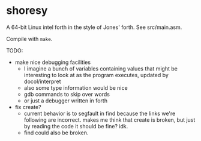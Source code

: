 # shoresy

A 64-bit Linux intel forth in the style of Jones' forth. See src/main.asm.

Compile with `make`.

TODO:
- make nice debugging facilities
  - I imagine a bunch of variables containing values that might be interesting
    to look at as the program executes, updated by docol/interpret
  - also some type information would be nice
  - gdb commands to skip over words
  - or just a debugger written in forth
- fix create?
  - current behavior is to segfault in find because the links we're following
    are incorrect. makes me think that create is broken, but just by reading
    the code it should be fine? idk.
  - find could also be broken.

